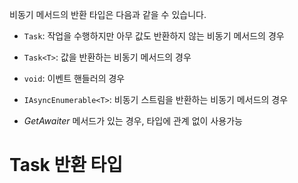 비동기 메서드의 반환 타입은 다음과 같을 수 있습니다.     
- `Task`: 작업을 수행하지만 아무 값도 반환하지 않는 비동기 메서드의 경우
- `Task<T>`: 값을 반환하는 비동기 메서드의 경우
- `void`: 이벤트 핸들러의 경우
- `IAsyncEnumerable<T>`: 비동기 스트림을 반환하는 비동기 메서드의 경우

- _GetAwaiter_ 메서드가 있는 경우, 타입에 관계 없이 사용가능

# Task 반환 타입
